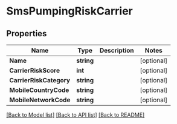 # SmsPumpingRiskCarrier

## Properties

Name | Type | Description | Notes
------------ | ------------- | ------------- | -------------
**Name** | **string** |  |[optional] 
**CarrierRiskScore** | **int** |  |[optional] 
**CarrierRiskCategory** | **string** |  |[optional] 
**MobileCountryCode** | **string** |  |[optional] 
**MobileNetworkCode** | **string** |  |[optional] 

[[Back to Model list]](../README.md#documentation-for-models) [[Back to API list]](../README.md#documentation-for-api-endpoints) [[Back to README]](../README.md)


